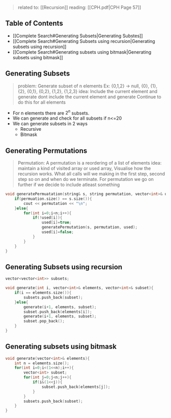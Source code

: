 > related to: [[Recursion]]
> reading:  [[CPH.pdf|CPH Page 57]]

## Table of Contents

- [[Complete Search#Generating Subsets|Generating Substes]]
- [[Complete Search#Generating Subsets using recursion|Generating subsets using recursion]]
- [[Complete Search#Generating subsets using bitmask|Generating subsets using bitmask]]

## Generating Subsets

> problem: Generate subset of n elements
> Ex: {0,1,2} ->  null, {0}, {1}, {2}, {0,1}, {0,2}, {1,2}, {1,2,3}
> idea:
> Include the current element and generate
> dont include the current element and generate
> Continue to do this for all elements

- For n elements there are $2^n$ subsets.
- We can generate and check for all subsets if n<=20
- We can generate subsets in 2 ways
	- Recursive
	- Bitmask

## Generating Permutations

> Permutation: A permutation is a reordering of a list of elements
> idea: maintain a kind of visited array or used array, Visualise how the recursion works. What all calls will we making in the first step, second step so on and when do we terminate.
> For permutation we go on further if we decide to include atleast something

```C++
void generatePermuatation(string& s, string permutation, vector<int>& used){
	if(permuation.size() == s.size()){
		cout << permutation << "\n";
	}else{
		for(int i=0;i<n;i++){
			if(!used[i]){
				used[i]=true;
				generatePermutation(s, permutation, used);
				used[i]=false;
			}
		}
	}
}
```

## Generating Subsets using recursion

```C++
vector<vector<int>> subsets;

void generate(int i, vector<int>& elements, vector<int>& subset){
	if(i == elements.size()){
		subsets.push_back(subset);
	}else{
		generate(i+1, elements, subset);
		subset.push_back(elements[i]);
		generate(i+1, elements, subset);
		subset.pop_back();
	}
}
```

## Generating subsets using bitmask

```C++
void generate(vector<int>& elements){
	int n = elements.size();
	for(int i=0;i<(1<<n);i++){
		vector<int> subset;
		for(int j=0;j<n;j++){
			if(i&(1<<j)){
				subset.push_back(elements[j]);
			}
		}
		subsets.push_back(subset);
	}
}
```

